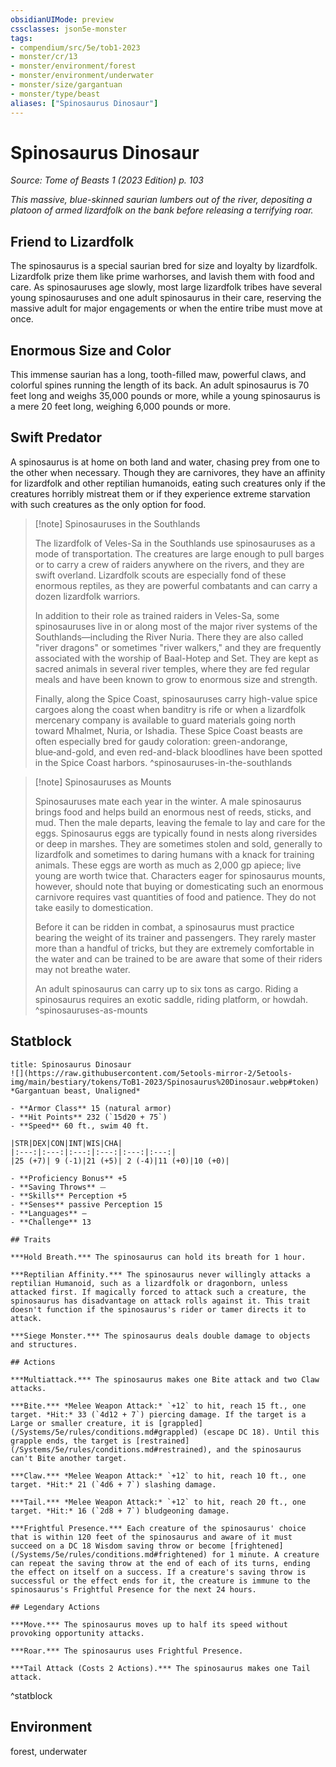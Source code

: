```yaml
---
obsidianUIMode: preview
cssclasses: json5e-monster
tags:
- compendium/src/5e/tob1-2023
- monster/cr/13
- monster/environment/forest
- monster/environment/underwater
- monster/size/gargantuan
- monster/type/beast
aliases: ["Spinosaurus Dinosaur"]
---
```

# Spinosaurus Dinosaur
*Source: Tome of Beasts 1 (2023 Edition) p. 103*  

*This massive, blue-skinned saurian lumbers out of the river, depositing a platoon of armed lizardfolk on the bank before releasing a terrifying roar.*

## Friend to Lizardfolk

The spinosaurus is a special saurian bred for size and loyalty by lizardfolk. Lizardfolk prize them like prime warhorses, and lavish them with food and care. As spinosauruses age slowly, most large lizardfolk tribes have several young spinosauruses and one adult spinosaurus in their care, reserving the massive adult for major engagements or when the entire tribe must move at once.

## Enormous Size and Color

This immense saurian has a long, tooth-filled maw, powerful claws, and colorful spines running the length of its back. An adult spinosaurus is 70 feet long and weighs 35,000 pounds or more, while a young spinosaurus is a mere 20 feet long, weighing 6,000 pounds or more.

## Swift Predator

A spinosaurus is at home on both land and water, chasing prey from one to the other when necessary. Though they are carnivores, they have an affinity for lizardfolk and other reptilian humanoids, eating such creatures only if the creatures horribly mistreat them or if they experience extreme starvation with such creatures as the only option for food.

> [!note] Spinosauruses in the Southlands
> 
> The lizardfolk of Veles-Sa in the Southlands use spinosauruses as a mode of transportation. The creatures are large enough to pull barges or to carry a crew of raiders anywhere on the rivers, and they are swift overland. Lizardfolk scouts are especially fond of these enormous reptiles, as they are powerful combatants and can carry a dozen lizardfolk warriors.
> 
> In addition to their role as trained raiders in Veles-Sa, some spinosauruses live in or along most of the major river systems of the Southlands—including the River Nuria. There they are also called "river dragons" or sometimes "river walkers," and they are frequently associated with the worship of Baal-Hotep and Set. They are kept as sacred animals in several river temples, where they are fed regular meals and have been known to grow to enormous size and strength.
> 
> Finally, along the Spice Coast, spinosauruses carry high-value spice cargoes along the coast when banditry is rife or when a lizardfolk mercenary company is available to guard materials going north toward Mhalmet, Nuria, or Ishadia. These Spice Coast beasts are often especially bred for gaudy coloration: green-andorange, blue‑and-gold, and even red-and-black bloodlines have been spotted in the Spice Coast harbors.
^spinosauruses-in-the-southlands

> [!note] Spinosauruses as Mounts
> 
> Spinosauruses mate each year in the winter. A male spinosaurus brings food and helps build an enormous nest of reeds, sticks, and mud. Then the male departs, leaving the female to lay and care for the eggs. Spinosaurus eggs are typically found in nests along riversides or deep in marshes. They are sometimes stolen and sold, generally to lizardfolk and sometimes to daring humans with a knack for training animals. These eggs are worth as much as 2,000 gp apiece; live young are worth twice that. Characters eager for spinosaurus mounts, however, should note that buying or domesticating such an enormous carnivore requires vast quantities of food and patience. They do not take easily to domestication.
> 
> Before it can be ridden in combat, a spinosaurus must practice bearing the weight of its trainer and passengers. They rarely master more than a handful of tricks, but they are extremely comfortable in the water and can be trained to be are aware that some of their riders may not breathe water.
> 
> An adult spinosaurus can carry up to six tons as cargo. Riding a spinosaurus requires an exotic saddle, riding platform, or howdah.
^spinosauruses-as-mounts

## Statblock

```ad-statblock
title: Spinosaurus Dinosaur
![](https://raw.githubusercontent.com/5etools-mirror-2/5etools-img/main/bestiary/tokens/ToB1-2023/Spinosaurus%20Dinosaur.webp#token)
*Gargantuan beast, Unaligned*

- **Armor Class** 15 (natural armor)
- **Hit Points** 232 (`15d20 + 75`)
- **Speed** 60 ft., swim 40 ft.

|STR|DEX|CON|INT|WIS|CHA|
|:---:|:---:|:---:|:---:|:---:|:---:|
|25 (+7)| 9 (-1)|21 (+5)| 2 (-4)|11 (+0)|10 (+0)|

- **Proficiency Bonus** +5
- **Saving Throws** ⏤
- **Skills** Perception +5
- **Senses** passive Perception 15
- **Languages** —
- **Challenge** 13

## Traits

***Hold Breath.*** The spinosaurus can hold its breath for 1 hour.

***Reptilian Affinity.*** The spinosaurus never willingly attacks a reptilian Humanoid, such as a lizardfolk or dragonborn, unless attacked first. If magically forced to attack such a creature, the spinosaurus has disadvantage on attack rolls against it. This trait doesn't function if the spinosaurus's rider or tamer directs it to attack.

***Siege Monster.*** The spinosaurus deals double damage to objects and structures.

## Actions

***Multiattack.*** The spinosaurus makes one Bite attack and two Claw attacks.

***Bite.*** *Melee Weapon Attack:* `+12` to hit, reach 15 ft., one target. *Hit:* 33 (`4d12 + 7`) piercing damage. If the target is a Large or smaller creature, it is [grappled](/Systems/5e/rules/conditions.md#grappled) (escape DC 18). Until this grapple ends, the target is [restrained](/Systems/5e/rules/conditions.md#restrained), and the spinosaurus can't Bite another target.

***Claw.*** *Melee Weapon Attack:* `+12` to hit, reach 10 ft., one target. *Hit:* 21 (`4d6 + 7`) slashing damage.

***Tail.*** *Melee Weapon Attack:* `+12` to hit, reach 20 ft., one target. *Hit:* 16 (`2d8 + 7`) bludgeoning damage.

***Frightful Presence.*** Each creature of the spinosaurus' choice that is within 120 feet of the spinosaurus and aware of it must succeed on a DC 18 Wisdom saving throw or become [frightened](/Systems/5e/rules/conditions.md#frightened) for 1 minute. A creature can repeat the saving throw at the end of each of its turns, ending the effect on itself on a success. If a creature's saving throw is successful or the effect ends for it, the creature is immune to the spinosaurus's Frightful Presence for the next 24 hours.

## Legendary Actions

***Move.*** The spinosaurus moves up to half its speed without provoking opportunity attacks.

***Roar.*** The spinosaurus uses Frightful Presence.

***Tail Attack (Costs 2 Actions).*** The spinosaurus makes one Tail attack.
```
^statblock

## Environment

forest, underwater